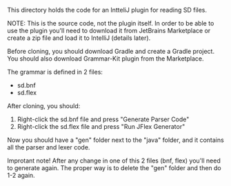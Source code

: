 This directory holds the code for an IntteliJ plugin for reading SD files.

NOTE: This is the source code, not the plugin itself. In order to be able to use the plugin you'll need to download it from JetBrains Marketplace or create a zip file and load it to IntelliJ (details later).

Before cloning, you should download Gradle and create a Gradle project.
You should also download Grammar-Kit plugin from the Marketplace.

The grammar is defined in 2 files:
- sd.bnf
- sd.flex

After cloning, you should:
1. Right-click the sd.bnf file and press "Generate Parser Code" 
2. Right-click the sd.flex file and press "Run JFlex Generator"
 
Now you should have a "gen" folder next to the "java" folder, and it contains all the parser and lexer code.

Improtant note! After any change in one of this 2 files (bnf, flex) you'll need to generate again. The proper way is to delete the "gen" folder and then do 1-2 again.

